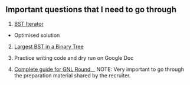 ## Important questions that I need to go through

1) [BST Iterator](https://leetcode.com/problems/binary-search-tree-iterator/description/)
- Optimised solution

2) [Largest BST in a Binary Tree](https://leetcode.com/problems/maximum-sum-bst-in-binary-tree/)

3) Practice writing code and dry run on Google Doc

4) [Complete guide for GNL Round](https://www.careerflow.ai/blog/google-behavioural-interview-guide)__
NOTE: Very important to go through the preparation material shared by the recruiter.